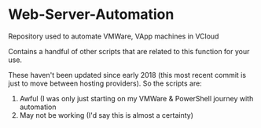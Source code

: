 # Web-Server-Automation
Repository used to automate VMWare, VApp machines in VCloud

Contains a handful of other scripts that are related to this function for your use. 

These haven't been updated since early 2018 (this most recent commit is just to move between hosting providers). 
So the scripts are:

1) Awful (I was only just starting on my VMWare & PowerShell journey with automation
2) May not be working (I'd say this is almost a certainty)
